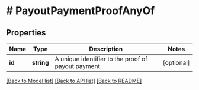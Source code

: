 # # PayoutPaymentProofAnyOf

## Properties

Name | Type | Description | Notes
------------ | ------------- | ------------- | -------------
**id** | **string** | A unique identifier to the proof of payout payment. | [optional]

[[Back to Model list]](../../README.md#models) [[Back to API list]](../../README.md#endpoints) [[Back to README]](../../README.md)
